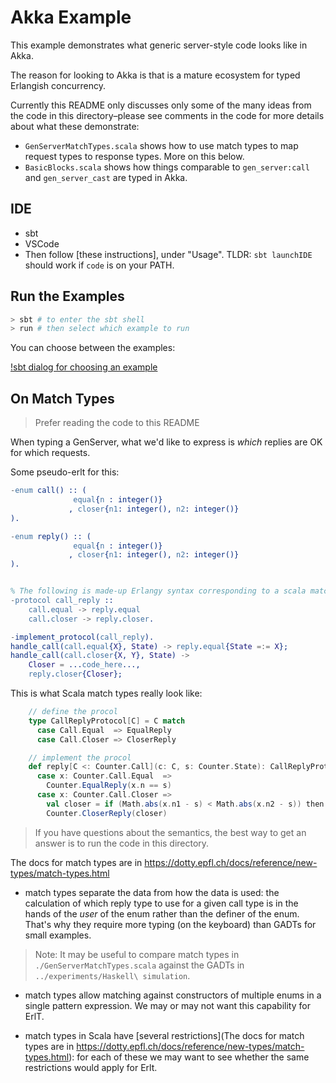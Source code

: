 # Akka Example

This example demonstrates what generic server-style code looks like in Akka.

The reason for looking to Akka is that is a mature ecosystem for typed Erlangish concurrency.

Currently this README only discusses only some of the many ideas from the code in this directory–please see comments in the code for more details about what these demonstrate:
- `GenServerMatchTypes.scala` shows how to use match types to map request types to response types. More on this below.
- `BasicBlocks.scala` shows how things comparable to `gen_server:call` and `gen_server_cast` are typed in Akka.

## IDE

- sbt
- VSCode
- Then follow [these instructions], under "Usage". TLDR: `sbt launchIDE` should work if `code` is on your PATH.

## Run the Examples

```sh
> sbt # to enter the sbt shell
> run # then select which example to run
```

You can choose between the examples:

[!sbt dialog for choosing an example](https://user-images.githubusercontent.com/273180/99680533-0e09de00-2a75-11eb-873c-54d5b9eb1d4e.png)

## On Match Types

> Prefer reading the code to this README

When typing a GenServer, what we'd like to express is *which* replies are OK for which requests.

Some pseudo-erlt for this:

```erl
-enum call() :: (
              equal{n : integer()}
             , closer{n1: integer(), n2: integer()}
).

-enum reply() :: (
              equal{n : integer()}
             , closer{n1: integer(), n2: integer()}
).


% The following is made-up Erlangy syntax corresponding to a scala match type
-protocol call_reply ::
    call.equal -> reply.equal
    call.closer -> reply.closer.

-implement_protocol(call_reply).
handle_call(call.equal{X}, State) -> reply.equal{State =:= X};
handle_call(call.closer{X, Y}, State) ->
    Closer = ...code_here...,
    reply.closer{Closer};
```

This is what Scala match types really look like:

```scala
    // define the procol
    type CallReplyProtocol[C] = C match
      case Call.Equal  => EqualReply
      case Call.Closer => CloserReply

    // implement the procol
    def reply[C <: Counter.Call](c: C, s: Counter.State): CallReplyProtocol[C] = c match
      case x: Counter.Call.Equal  =>
        Counter.EqualReply(x.n == s)
      case x: Counter.Call.Closer =>
        val closer = if (Math.abs(x.n1 - s) < Math.abs(x.n2 - s)) then x.n1 else x.n2
        Counter.CloserReply(closer)

```

> If you have questions about the semantics, the best way to get an answer is to run the code in this directory.

The docs for match types are in https://dotty.epfl.ch/docs/reference/new-types/match-types.html

- match types separate the data from how the data is used: the calculation of which reply type to use for a given call type is in the hands of the *user* of the enum rather than the definer of the enum. That's why they require more typing (on the keyboard) than GADTs for small examples.

> Note: It may be useful to compare match types in `./GenServerMatchTypes.scala` against the GADTs in `../experiments/Haskell\ simulation`.

- match types allow matching against constructors of multiple enums in a single pattern expression. We may or may not want this capability for ErlT.

- match types in Scala have [several restrictions](The docs for match types are in https://dotty.epfl.ch/docs/reference/new-types/match-types.html): for each of these we may want to see whether the same restrictions would apply for Erlt.

